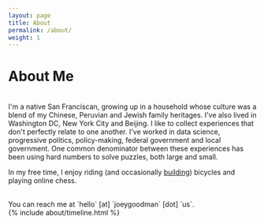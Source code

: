 ```yaml
---
layout: page
title: About
permalink: /about/
weight: 1
---
```


# **About Me**

<br>
I'm a native San Franciscan, growing up in a household whose culture was a blend of my Chinese, Peruvian and Jewish family heritages. I've also lived in Washington DC, New York City and Beijing. I like to collect experiences that don't perfectly relate to one another. I've worked in data science, progressive politics, policy-making, federal government and local government. One common denominator between these experiences has been using hard numbers to solve puzzles, both large and small. 

In my free time, I enjoy riding (and occasionally [building](https://joeygoodman.us/projects/4-bamboo-bike)) bicycles and playing online chess. 

<br>
You can reach me at `hello` [at] `joeygoodman` [dot] `us`. 

<div class="row">
{% include about/timeline.html %}
</div>
